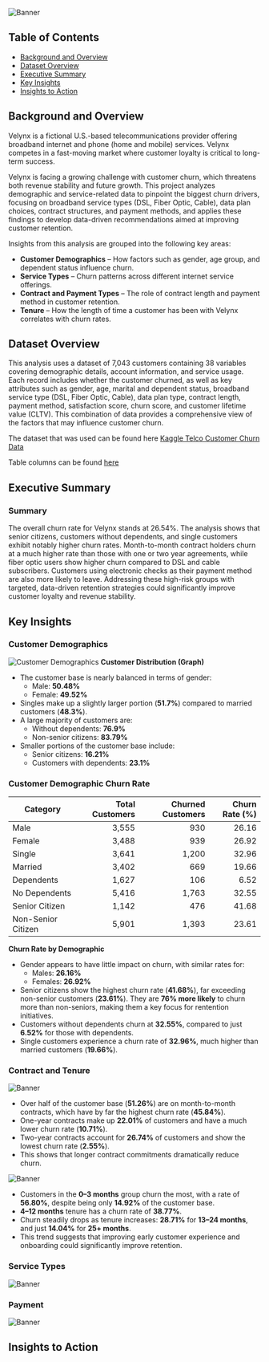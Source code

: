
![Banner](Elements/Velynx.png)

## Table of Contents
- [Background and Overview](#background-and-overview)
- [Dataset Overview](#data-structure-overview)
- [Executive Summary](#executive-summary)
- [Key Insights](#insights-deep-dive)
- [Insights to Action](#recommendations)

## Background and Overview
Velynx is a fictional U.S.-based telecommunications provider offering broadband internet and phone (home and mobile) services. Velynx competes in a fast-moving market where customer loyalty is critical to long-term success.

Velynx is facing a growing challenge with customer churn, which threatens both revenue stability and future growth. This project analyzes demographic and service-related data to pinpoint the biggest churn drivers, focusing on broadband service types (DSL, Fiber Optic, Cable), data plan choices, contract structures, and payment methods, and applies these findings to develop data-driven recommendations aimed at improving customer retention.

Insights from this analysis are grouped into the following key areas:
- **Customer Demographics** – How factors such as gender, age group, and dependent status influence churn.  
- **Service Types** – Churn patterns across different internet service offerings.  
- **Contract and Payment Types** – The role of contract length and payment method in customer retention.  
- **Tenure** – How the length of time a customer has been with Velynx correlates with churn rates.  

## Dataset Overview
This analysis uses a dataset of 7,043 customers containing 38 variables covering demographic details, account information, and service usage. Each record includes whether the customer churned, as well as key attributes such as gender, age, marital and dependent status, broadband service type (DSL, Fiber Optic, Cable), data plan type, contract length, payment method, satisfaction score, churn score, and customer lifetime value (CLTV). This combination of data provides a comprehensive view of the factors that may influence customer churn.

The dataset that was used can be found here [Kaggle Telco Customer Churn Data](https://www.kaggle.com/datasets/alfathterry/telco-customer-churn-11-1-3)

Table columns can be found [here](sql/Create_Table.sql)

## Executive Summary
### Summary
The overall churn rate for Velynx stands at 26.54%. The analysis shows that senior citizens, customers without dependents, and single customers exhibit notably higher churn rates. Month-to-month contract holders churn at a much higher rate than those with one or two year agreements, while fiber optic users show higher churn compared to DSL and cable subscribers. Customers using electronic checks as their payment method are also more likely to leave. Addressing these high-risk groups with targeted, data-driven retention strategies could significantly improve customer loyalty and revenue stability.

## Key Insights
### Customer Demographics
![Customer Demographics](Elements/Demographics.png)
**Customer Distribution (Graph)**
- The customer base is nearly balanced in terms of gender:
  - Male: **50.48%**
  - Female: **49.52%**
- Singles make up a slightly larger portion (**51.7%**) compared to married customers (**48.3%**).
- A large majority of customers are:
  - Without dependents: **76.9%**
  - Non-senior citizens: **83.79%**
- Smaller portions of the customer base include:
  - Senior citizens: **16.21%**
  - Customers with dependents: **23.1%**

### Customer Demographic Churn Rate

| Category            | Total Customers | Churned Customers | Churn Rate (%) |
|---------------------|----------------:|------------------:|---------------:|
| Male                |           3,555 |               930 |          26.16 |
| Female              |           3,488 |               939 |          26.92 |
| Single              |           3,641 |             1,200 |          32.96 |
| Married             |           3,402 |               669 |          19.66 |
| Dependents          |           1,627 |               106 |           6.52 |
| No Dependents       |           5,416 |             1,763 |          32.55 |
| Senior Citizen      |           1,142 |               476 |          41.68 |
| Non-Senior Citizen  |           5,901 |             1,393 |          23.61 |

**Churn Rate by Demographic**
- Gender appears to have little impact on churn, with similar rates for:
  - Males: **26.16%**
  - Females: **26.92%**
- Senior citizens show the highest churn rate (**41.68%**), far exceeding non-senior customers (**23.61%**). They are **76% more likely** to churn more than non-seniors, making them a key focus for rentention initiatives. 
- Customers without dependents churn at **32.55%**, compared to just **6.52%** for those with dependents.
- Single customers experience a churn rate of **32.96%**, much higher than married customers (**19.66%**).

### Contract and Tenure
![Banner](Elements/Contract_Type.png)

- Over half of the customer base (**51.26%**) are on month-to-month contracts, which have by far the highest churn rate (**45.84%**).
- One-year contracts make up **22.01%** of customers and have a much lower churn rate (**10.71%**).
- Two-year contracts account for **26.74%** of customers and show the lowest churn rate (**2.55%**).
- This shows that longer contract commitments dramatically reduce churn.

![Banner](Elements/Tenure_Bucket_Churn.png)

- Customers in the **0–3 months** group churn the most, with a rate of **56.80%**, despite being only **14.92%** of the customer base.
- **4–12 months** tenure has a churn rate of **38.77%**.
- Churn steadily drops as tenure increases: **28.71%** for **13–24 months**, and just **14.04%** for **25+ months**.
- This trend suggests that improving early customer experience and onboarding could significantly improve retention.

### Service Types
![Banner](Elements/Services.png)

### Payment
![Banner](Elements/Payment_Method.png)

## Insights to Action 


